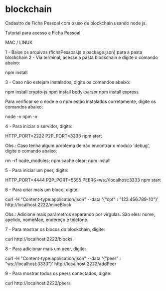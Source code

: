 # blockchain
Cadastro de Ficha Pessoal com o uso de blockchain usando node js.

Tutorial para acesso a Ficha Pessoal

MAC / LINUX

1 - Baixe os arquivos (fichaPessoal.js e package.json) para a pasta blockchain
2 - Via terminal, acesse a pasta blockchain e digite o comando abaixo:

npm install

3 - Caso não estejam instalados, digite os comandos abaixo:

npm install crypto-js
npm install body-parser
npm install express

Para verificar se o node e o npm estão instalados corretamente, digite os comandos abaixo:

node -v
npm -v

4 - Para iniciar o servidor, digite:

HTTP_PORT=2222 P2P_PORT=3333 npm start

Obs.: Caso tenha algum problema de não encontrar o modulo 'debug', digite o comando abaixo:

rm -rf node_modules; npm cache clear; npm install

5 - Para iniciar um peer, digite:

HTTP_PORT=4444 P2P_PORT=5555 PEERS=ws://localhost:3333 npm start

6 - Para criar mais um bloco, digite:

curl -H "Content-type:application/json" --data '{"cpf" : "123.456.789-10"}' http://localhost:2222/mineBlock

Obs.: Adicione mais parâmetros separando por vírgulas. São eles: nome, apelido, nomeMae, endereço e telefone.

7 - Para mostrar os blocos do blockchain, digite:

curl http://localhost:2222/blocks

8 - Para adicionar mais um peer, digite:

curl -H "Content-type:application/json" --data '{"peer" : "ws://localhost:3333”}’ http://localhost:2222/addPeer

9 - Para mostrar todos os peers conectados, digite:

curl http://localhost:2222/peers
